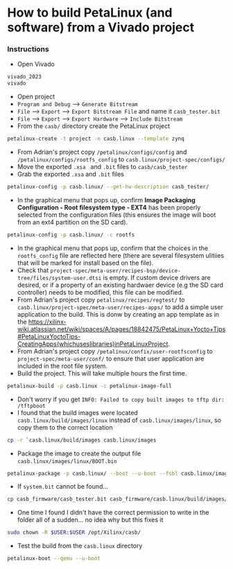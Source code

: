 # How to build PetaLinux (and software) from a Vivado project

### Instructions
- Open Vivado
```bash
vivado_2023
vivado
```
- Open project
- `Program and Debug` --> `Generate Bitstream`
- `File` --> `Export` --> `Export Bitstream File` and name it `casb_tester.bit`
- `File` --> `Export` --> `Export Hardware` --> `Include Bitstream`
- From the `casb/` directory create the PetaLinux project
```bash
petalinux-create -t project -n casb.linux --template zynq
```
- From Adrian's project copy `/petalinux/configs/config` and `/petalinux/configs/rootfs_config` to `casb.linux/project-spec/configs/`
- Move the exported `.xsa ` and `.bit` files to `casb/casb_tester`
- Grab the exported `.xsa` and `.bit` files
```bash
petalinux-config -p casb.linux/ --get-hw-description casb_tester/
```
- In the graphical menu that pops up, confirm **Image Packaging Configuration - Root filesystem type - EXT4** has been properly selected from the configuration files (this ensures the image will boot from an ext4 partition on the SD card).
```bash
petalinux-config -p casb.linux/ -c rootfs
```
- In the graphical menu that pops up, confirm that the choices in the `rootfs_config` file are reflected here (there are several filesystem ulitiies that will be marked for install based on the file).
- Check that `project-spec/meta-user/recipes-bsp/device-tree/files/system-user.dtsi` is empty. If custom device drivers are desired, or if a property of an existing hardwaer device (e.g the SD card controller) needs to be modified, this file can be modified.
- From Adrian's project copy `petalinux/recipes/regtest/` to `casb.linux/project-spec/meta-user/recipes-apps/` to add a simple user application to the build. This is donw by creating an app template as in the https://xilinx-wiki.atlassian.net/wiki/spaces/A/pages/18842475/PetaLinux+Yocto+Tips#PetaLinuxYoctoTips-CreatingApps(whichuseslibraries)inPetaLinuxProject. 
- From Adrian's project copy `/petalinux/confix/user-rootfsconfig` to `project-spec/meta-user/conf/` to ensure that user application are included in the root file system.
- Build the project. This will take multiple hours the first time.
```bash
petalinux-build -p casb.linux -c petalinux-image-full
```
- Don't worry if you get `INFO: Failed to copy built images to tftp dir: /tftpboot`
- I found that the build images were located `casb.linux/build/images/linux` instead of `casb.linux/images/linux`, so copy them to the correct location
```bash
cp -r `casb.linux/build/images casb.linux/images
```
- Package the image to create the output file `casb.linux/images/linux/BOOT.bin`
```bash
petalinux-package -p casb.linux/ --boot --u-boot --fsbl casb.linux/images/linux/zynq_fsbl.elf --fpga casb.linux/images/linux/system.bit -o casb.linux/images/linux/BOOT.bin
```
- If `system.bit` cannot be found...
```bash
cp casb_firmware/casb_tester.bit casb_firmware/casb.linux/build/images/linux/system.bit
```
- One time I found I didn't have the correct permission to write in the folder all of a sudden... no idea why but this fixes it
```bash
sudo chown -R $USER:$USER /opt/Xilinx/casb/
```
- Test the build from the `casb.linux` directory 
```bash
petalinux-boot --qemu --u-boot
``` 




